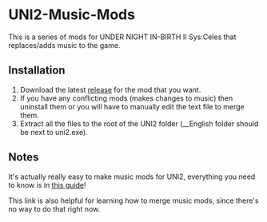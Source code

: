 # UNI2-Music-Mods
This is a series of mods for UNDER NIGHT IN-BIRTH II Sys:Celes that replaces/adds music to the game.

## Installation
1. Download the latest [release](https://github.com/Yuberz/UNI2-Music-Mods/releases) for the mod that you want.
2. If you have any conflicting mods (makes changes to music) then uninstall them or you will have to manually edit the text file to merge them.
3. Extract all the files to the root of the UNI2 folder (__English folder should be next to uni2.exe).

## Notes
It's actually really easy to make music mods for UNI2, everything you need to know is in [this guide](https://github.com/Fatih120/undernightinbirth/blob/master/AUDIO.md)!

This link is also helpful for learning how to merge music mods, since there's no way to do that right now.
